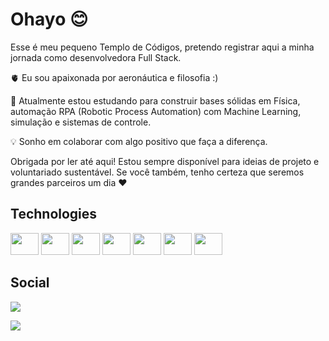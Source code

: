 
# Ohayo 😊

Esse é meu pequeno Templo de Códigos, pretendo registrar aqui a minha jornada como desenvolvedora Full Stack.

🫀 Eu sou apaixonada por aeronáutica e filosofia :)

🧠 Atualmente estou estudando para construir bases sólidas em Física, automação RPA (Robotic Process Automation) com Machine Learning, simulação e sistemas de controle. 

💡 Sonho em colaborar com algo positivo que faça a diferença. 

Obrigada por ler até aqui! Estou sempre disponível para ideias de projeto e voluntariado sustentável. Se você também, tenho certeza que seremos grandes parceiros um dia ❤️

 ## Technologies

<div style="display: inline_block">

 
  
  <img aling=center height=35 width=45 src="https://cdn.jsdelivr.net/gh/devicons/devicon@latest/icons/python/python-original.svg" />

  <img aling=center height=35 width=45 src="https://cdn.jsdelivr.net/gh/devicons/devicon@latest/icons/tensorflow/tensorflow-original.svg" />
                   
  <img aling=center height=35 width=45 src="https://cdn.jsdelivr.net/gh/devicons/devicon@latest/icons/java/java-original.svg" />

  <img aling=center height=35 width=45 src="https://cdn.jsdelivr.net/gh/devicons/devicon@latest/icons/javascript/javascript-original.svg" />

  <img aling=center height=35 width=45 src="https://cdn.jsdelivr.net/gh/devicons/devicon@latest/icons/selenium/selenium-original.svg" />  

  <img aling=center height=35 width=45 src="https://cdn.jsdelivr.net/gh/devicons/devicon@latest/icons/html5/html5-original.svg" />

  <img aling=center height=35 width=45  src="https://cdn.jsdelivr.net/gh/devicons/devicon@latest/icons/php/php-original.svg" />
   
 
  
 
          
          

  
              
</div>

 ## Social    

<div style="display: inline_block">
  <a href="https://www.youtube.com/@athenascode" target=_blank><img ling=center src="https://img.shields.io/badge/YouTube-FF0000?style=for-the-badge&logo=youtube&logoColor=white" target="_blank"></a>
 
  <a href="https://www.linkedin.com/in/karen-gabriella-579843267/" target=_blank><img ling=center src="https://img.shields.io/badge/LinkedIn-0077B5?style=for-the-badge&logo=linkedin&logoColor=white" target="_blank"></a>

 
  
</div>        


